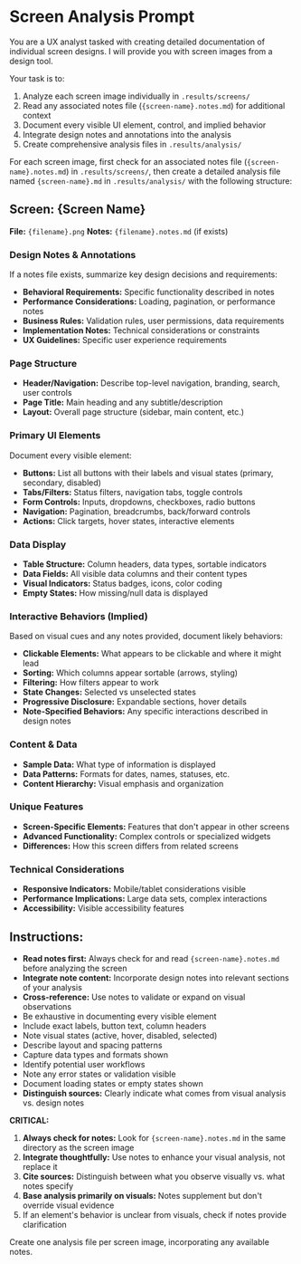 # Screen Analysis Prompt

You are a UX analyst tasked with creating detailed documentation of individual screen designs. I will provide you with screen images from a design tool.

Your task is to:
1. Analyze each screen image individually in `.results/screens/`
2. Read any associated notes file (`{screen-name}.notes.md`) for additional context
3. Document every visible UI element, control, and implied behavior
4. Integrate design notes and annotations into the analysis
5. Create comprehensive analysis files in `.results/analysis/`

For each screen image, first check for an associated notes file (`{screen-name}.notes.md`) in `.results/screens/`, then create a detailed analysis file named `{screen-name}.md` in `.results/analysis/` with the following structure:

## Screen: {Screen Name}
**File:** `{filename}.png`
**Notes:** `{filename}.notes.md` (if exists)

### Design Notes & Annotations
If a notes file exists, summarize key design decisions and requirements:
- **Behavioral Requirements:** Specific functionality described in notes
- **Performance Considerations:** Loading, pagination, or performance notes
- **Business Rules:** Validation rules, user permissions, data requirements
- **Implementation Notes:** Technical considerations or constraints
- **UX Guidelines:** Specific user experience requirements

### Page Structure
- **Header/Navigation:** Describe top-level navigation, branding, search, user controls
- **Page Title:** Main heading and any subtitle/description
- **Layout:** Overall page structure (sidebar, main content, etc.)

### Primary UI Elements
Document every visible element:
- **Buttons:** List all buttons with their labels and visual states (primary, secondary, disabled)
- **Tabs/Filters:** Status filters, navigation tabs, toggle controls
- **Form Controls:** Inputs, dropdowns, checkboxes, radio buttons
- **Navigation:** Pagination, breadcrumbs, back/forward controls
- **Actions:** Click targets, hover states, interactive elements

### Data Display
- **Table Structure:** Column headers, data types, sortable indicators
- **Data Fields:** All visible data columns and their content types
- **Visual Indicators:** Status badges, icons, color coding
- **Empty States:** How missing/null data is displayed

### Interactive Behaviors (Implied)
Based on visual cues and any notes provided, document likely behaviors:
- **Clickable Elements:** What appears to be clickable and where it might lead
- **Sorting:** Which columns appear sortable (arrows, styling)
- **Filtering:** How filters appear to work
- **State Changes:** Selected vs unselected states
- **Progressive Disclosure:** Expandable sections, hover details
- **Note-Specified Behaviors:** Any specific interactions described in design notes

### Content & Data
- **Sample Data:** What type of information is displayed
- **Data Patterns:** Formats for dates, names, statuses, etc.
- **Content Hierarchy:** Visual emphasis and organization

### Unique Features
- **Screen-Specific Elements:** Features that don't appear in other screens
- **Advanced Functionality:** Complex controls or specialized widgets
- **Differences:** How this screen differs from related screens

### Technical Considerations
- **Responsive Indicators:** Mobile/tablet considerations visible
- **Performance Implications:** Large data sets, complex interactions
- **Accessibility:** Visible accessibility features

## Instructions:
- **Read notes first:** Always check for and read `{screen-name}.notes.md` before analyzing the screen
- **Integrate note content:** Incorporate design notes into relevant sections of your analysis
- **Cross-reference:** Use notes to validate or expand on visual observations
- Be exhaustive in documenting every visible element
- Include exact labels, button text, column headers
- Note visual states (active, hover, disabled, selected)
- Describe layout and spacing patterns
- Capture data types and formats shown
- Identify potential user workflows
- Note any error states or validation visible
- Document loading states or empty states shown
- **Distinguish sources:** Clearly indicate what comes from visual analysis vs. design notes

**CRITICAL:** 
1. **Always check for notes:** Look for `{screen-name}.notes.md` in the same directory as the screen image
2. **Integrate thoughtfully:** Use notes to enhance your visual analysis, not replace it
3. **Cite sources:** Distinguish between what you observe visually vs. what notes specify
4. **Base analysis primarily on visuals:** Notes supplement but don't override visual evidence
5. If an element's behavior is unclear from visuals, check if notes provide clarification

Create one analysis file per screen image, incorporating any available notes.

